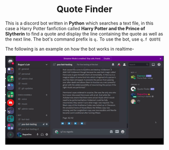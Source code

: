 <h1 align="center">Quote Finder</h1>

This is a discord bot written in **Python** which searches a text file, in this case a Harry Potter fanfiction called **Harry Potter and the Prince of Slytherin** to find a quote and display the line containing the quote as well as the next line.
The bot's command prefix is `q.`
To use the bot, use `q.f QUOTE`

The following is an example on how the bot works in realtime-

![](images/bot_output.gif)
